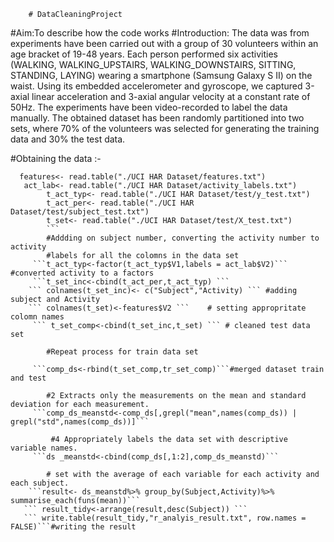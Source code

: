 
        # DataCleaningProject
#Aim:To describe how the code works
  #Introduction:
  The data was from experiments have been carried out with a group of 30 volunteers within an age bracket of 19-48 years. Each person performed six activities (WALKING, WALKING_UPSTAIRS, WALKING_DOWNSTAIRS, SITTING, STANDING, LAYING) wearing a smartphone (Samsung Galaxy S II) on the waist. Using its embedded accelerometer and gyroscope, we captured 3-axial linear acceleration and 3-axial angular velocity at a constant rate of 50Hz. The experiments have been video-recorded to label the data manually. The obtained dataset has been randomly partitioned into two sets, where 70% of the volunteers was selected for generating 
  the training data and 30% the test data.

#Obtaining the data :-
```
  features<- read.table("./UCI HAR Dataset/features.txt")
   act_lab<- read.table("./UCI HAR Dataset/activity_labels.txt")
        t_act_typ<- read.table("./UCI HAR Dataset/test/y_test.txt")
        t_act_per<- read.table("./UCI HAR Dataset/test/subject_test.txt")
        t_set<- read.table("./UCI HAR Dataset/test/X_test.txt")
        ```
        #Addding on subject number, converting the activity number to activity
        #labels for all the colomns in the data set 
     ```t_act_typ<-factor(t_act_typ$V1,labels = act_lab$V2)``` #converted activity to a factors
     ```t_set_inc<-cbind(t_act_per,t_act_typ) ```
    ``` colnames(t_set_inc)<- c("Subject","Activity) ``` #adding subject and Activity 
    ``` colnames(t_set)<-features$V2 ```    # setting appropritate colomn names 
     ``` t_set_comp<-cbind(t_set_inc,t_set) ``` # cleaned test data set 
        
        #Repeat process for train data set 
        
     ```comp_ds<-rbind(t_set_comp,tr_set_comp)```#merged dataset train and test
        
        #2 Extracts only the measurements on the mean and standard deviation for each measurement.
     ```comp_ds_meanstd<-comp_ds[,grepl("mean",names(comp_ds)) | grepl("std",names(comp_ds))]```
        
         #4 Appropriately labels the data set with descriptive variable names.
     ```ds _meanstd<-cbind(comp_ds[,1:2],comp_ds_meanstd)```
        
        # set with the average of each variable for each activity and each subject.
    ```result<- ds_meanstd%>% group_by(Subject,Activity)%>% summarise_each(funs(mean))```
   ``` result_tidy<-arrange(result,desc(Subject)) ```
   ``` write.table(result_tidy,"r_analyis_result.txt", row.names = FALSE)```#writing the result 
